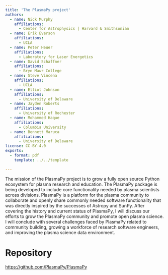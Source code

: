 ```yaml
---
title: 'The PlasmaPy project'
authors:
  - name: Nick Murphy
    affiliations:
      - Center for Astrophysics | Harvard & Smithsonian
  - name: Erik Everson
    affiliations:
      - UCLA
  - name: Peter Heuer
    affiliations:
      - Laboratory for Laser Energetics
  - name: David Schaffner
    affiliations:
      - Bryn Mawr College
  - name: Steve Vincena
    affiliations:
      - UCLA
  - name: Elliot Johnson
    affiliations:
      - University of Delaware
  - name: Jayden Roberts
    affiliations:
      - University of Rochester
  - name: Mohammed Haque
    affiliations:
      - Columbia University
  - name: Bennett Maruca
    affiliations:
      - University of Delaware
license: CC-BY-4.0
exports:
  - format: pdf
    template: ../../template

---
```


The mission of the PlasmaPy project is to grow a fully open source Python ecosystem for plasma research and education. The PlasmaPy package is being developed to include core functionality needed by plasma scientists across divisions. PlasmaPy is a platform for the plasma community to collaborate and openly share commonly needed software functionality that was directly inspired by the successes of Astropy and SunPy. After covering the history and current status of PlasmaPy, I will discuss our efforts to grow the PlasmaPy community and promote open plasma science. I will conclude with several challenges faced by PlasmaPy related to community building, growing a workforce of research software engineers, and improving the plasma science data environment. 

# Repository
https://github.com/PlasmaPy/PlasmaPy


